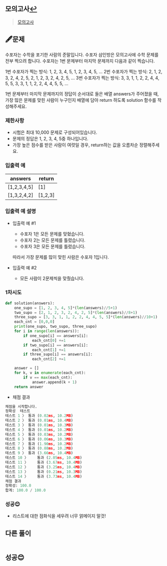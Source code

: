 ## 모의고사[↩](../programmers_practice)

> [모의고사](https://programmers.co.kr/learn/courses/30/lessons/42840)

## 🖋️문제

수포자는 수학을 포기한 사람의 준말입니다. 수포자 삼인방은 모의고사에 수학 문제를 전부 찍으려 합니다. 수포자는 1번 문제부터 마지막 문제까지 다음과 같이 찍습니다.

1번 수포자가 찍는 방식: 1, 2, 3, 4, 5, 1, 2, 3, 4, 5, ...
2번 수포자가 찍는 방식: 2, 1, 2, 3, 2, 4, 2, 5, 2, 1, 2, 3, 2, 4, 2, 5, ...
3번 수포자가 찍는 방식: 3, 3, 1, 1, 2, 2, 4, 4, 5, 5, 3, 3, 1, 1, 2, 2, 4, 4, 5, 5, ...

1번 문제부터 마지막 문제까지의 정답이 순서대로 들은 배열 answers가 주어졌을 때, 가장 많은 문제를 맞힌 사람이 누구인지 배열에 담아 return 하도록 solution 함수를 작성해주세요.

### 제한사항

- 시험은 최대 10,000 문제로 구성되어있습니다.
- 문제의 정답은 1, 2, 3, 4, 5중 하나입니다.
- 가장 높은 점수를 받은 사람이 여럿일 경우, return하는 값을 오름차순 정렬해주세요.

### 입출력 예

| answers     | return  |
| ----------- | ------- |
| [1,2,3,4,5] | [1]     |
| [1,3,2,4,2] | [1,2,3] |

### 입출력 예 설명

- 입출력 예 #1

  - 수포자 1은 모든 문제를 맞혔습니다.
  - 수포자 2는 모든 문제를 틀렸습니다.
  - 수포자 3은 모든 문제를 틀렸습니다.

  따라서 가장 문제를 많이 맞힌 사람은 수포자 1입니다.

- 입출력 예 #2

  - 모든 사람이 2문제씩을 맞췄습니다.

### 1차시도

```python
def solution(answers):
    one_supo = [1, 2, 3, 4, 5]*(len(answers)//5+1)
    two_supo = [2, 1, 2, 3, 2, 4, 2, 5]*(len(answers)//8+1)
    three_supo = [3, 3, 1, 1, 2, 2, 4, 4, 5, 5]*(len(answers)//10+1)
    each_cnt = [0,0,0]
    print(one_supo, two_supo, three_supo)
    for i in range(len(answers)):
        if one_supo[i] == answers[i]:
            each_cnt[0] +=1
        if two_supo[i] == answers[i]:
            each_cnt[1] +=1
        if three_supo[i] == answers[i]:
            each_cnt[2] +=1

    answer = []
    for k, v in enumerate(each_cnt):
        if v == max(each_cnt):
            answer.append(k + 1)
    return answer
```

* 채점 결과

```python
채점을 시작합니다.
정확성  테스트
테스트 1 〉	통과 (0.02ms, 10.2MB)
테스트 2 〉	통과 (0.01ms, 10.4MB)
테스트 3 〉	통과 (0.01ms, 10.3MB)
테스트 4 〉	통과 (0.01ms, 10.2MB)
테스트 5 〉	통과 (0.03ms, 10.2MB)
테스트 6 〉	통과 (0.06ms, 10.3MB)
테스트 7 〉	통과 (1.90ms, 10.2MB)
테스트 8 〉	통과 (0.88ms, 10.2MB)
테스트 9 〉	통과 (3.66ms, 10.4MB)
테스트 10 〉	통과 (2.05ms, 10.4MB)
테스트 11 〉	통과 (3.67ms, 10.4MB)
테스트 12 〉	통과 (3.25ms, 10.4MB)
테스트 13 〉	통과 (0.21ms, 10.3MB)
테스트 14 〉	통과 (3.73ms, 10.4MB)
채점 결과
정확성: 100.0
합계: 100.0 / 100.0
```

### 성공😊
* 리스트에 대한 점화식을 세우려 너무 얽메이지 말것!

## 다른 풀이
> 
```python

```
## 성공😊
```python

```